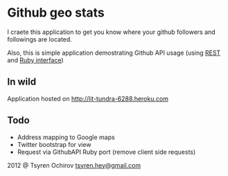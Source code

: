 Github geo stats
================

I craete this application to get you know where your github followers and followings are located.

Also, this is simple application demostrating Github API usage (using [REST](http://ru.wikipedia.org/wiki/REST) and [Ruby interface](http://peter-murach.github.com/github))


In wild
-------

Application hosted on <http://lit-tundra-6288.heroku.com>


Todo
----

* Address mapping to Google maps
* Twitter bootstrap for view
* Request via GithubAPI Ruby port (remove client side requests)  


2012 @ Tsyren Ochirov <tsyren.hey@gmail.com>